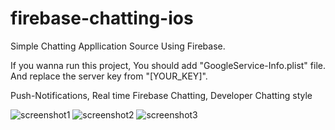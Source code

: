 # firebase-chatting-ios
Simple Chatting Appllication Source Using Firebase.

If you wanna run this project, You should add "GoogleService-Info.plist" file.
And replace the server key from "[YOUR_KEY]".

Push-Notifications, Real time Firebase Chatting, Developer Chatting style

![screenshot1](http://postfiles15.naver.net/MjAxNzA2MzBfMjMg/MDAxNDk4Nzk3Njk3NTM5.mx9HRiNAU0kPDcRjWiGcdfextcmt9kKGu255ZUBJVmcg.wWcCJ36itBnwowg7G4JNHytVxjxGqcofnnoBq47ao0Ig.PNG.shane_smith/Simulator_Screen_Shot_2017._6._30._%EC%98%A4%ED%9B%84_1.35.43.png?type=w3)
![screenshot2](http://postfiles14.naver.net/MjAxNzA2MzBfOTAg/MDAxNDk4Nzk3Njk3ODI1.wtt6RjHYq99r41Gl19Zx0MTeKi0uApMSrtZiJCf2TRsg.gtWNAkZWRoF_CvGVTclov98f8IFbiObVpwY11rJzcTYg.PNG.shane_smith/Simulator_Screen_Shot_2017._6._30._%EC%98%A4%ED%9B%84_1.35.34.png?type=w3)
![screenshot3](http://postfiles7.naver.net/MjAxNzA2MzBfNjYg/MDAxNDk4Nzk3Njk4MDMy.ziild81eOlPteES6UcPa7ajUfVP-2Blcs30idrd0UAYg.tcp09u-8LgJJFgUYnyL1cieC-wummbdu2eYoQVpTTVQg.PNG.shane_smith/Simulator_Screen_Shot_2017._6._30._%EC%98%A4%ED%9B%84_1.35.19.png?type=w3)
